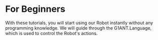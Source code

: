 # For Beginners

With these tutorials, you will start using our Robot instantly without any programming knowledge. We will guide through the G1ANT.Language, which is used to control the Robot's actions.
